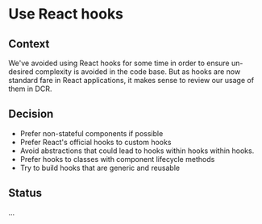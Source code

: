 # Use React hooks

## Context

We've avoided using React hooks for some time in order to ensure un-desired complexity is avoided in the code base. But as hooks are now standard fare in React applications, it makes sense to review our usage of them in DCR.

## Decision

-   Prefer non-stateful components if possible
-   Prefer React's official hooks to custom hooks
-   Avoid abstractions that could lead to hooks within hooks within hooks.
-   Prefer hooks to classes with component lifecycle methods
-   Try to build hooks that are generic and reusable

## Status

...
